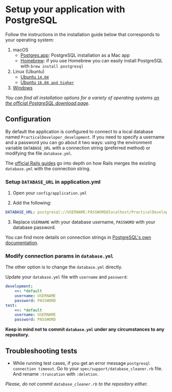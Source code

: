 # Setup your application with PostgreSQL

Follow the instructions in the installation guide below that corresponds to your operating system:

1.  macOS
    * [Postgres.app](https://postgresapp.com/): PostgreSQL installation as a Mac app
    * [Homebrew](https://brew.sh/): if you use Homebrew you can easily install PostgreSQL with `brew install postgresql`
2.  Linux (Ubuntu)
    * [Ubuntu `14.04`](https://www.digitalocean.com/community/tutorials/how-to-install-and-use-postgresql-on-ubuntu-14-04)
    * [Ubuntu `16.04 and higher`](https://www.digitalocean.com/community/tutorials/how-to-install-and-use-postgresql-on-ubuntu-16-04)
3.  [Windows](https://www.postgresql.org/download/windows/)

_You can find all installation options for a variety of operating systems [on the official PostgreSQL download page](https://www.postgresql.org/download/)_.

## Configuration

By default the application is configured to connect to a local database named `PracticalDeveloper_development`. If you need to specify a username and a password you can go about it two ways: using the environment variable `DATABASE_URL` with a connection string (preferred method) or modifying the file `database.yml`.

The [official Rails guides](https://guides.rubyonrails.org/configuring.html#connection-preference) go into depth on how Rails merges the existing `database.yml` with the connection string.

### Setup `DATABASE_URL` in application.yml

1.  Open your `config/application.yml`

2.  Add the following:

```yml
DATABASE_URL: postgresql://USERNAME:PASSWORD@localhost/PracticalDeveloper_development
```

3.  Replace `USERNAME` with your database username, `PASSWORD` with your database password.

You can find more details on connection strings in [PostgreSQL's own documentation](https://www.postgresql.org/docs/10/static/libpq-connect.html#LIBPQ-CONNSTRING).

### Modify connection params in `database.yml`

The other option is to change the `database.yml` directly.

Update your `database.yml` file with `username` and `password`:

```yaml
development:
    <<: *default
    username: USERNAME
    password: PASSWORD
test:
    <<: *default
    username: USERNAME
    password: PASSWORD
```

**Keep in mind not to commit `database.yml` under any circumstances to any repository.**

## Troubleshooting tests

* While running test cases, if you get an error message `postgresql connection timeout`. Go to your `spec/support/database_cleaner.rb` file. And rename `:truncation` with `:deletion`.

_Please, do not commit `database_cleaner.rb` to the repository either._
